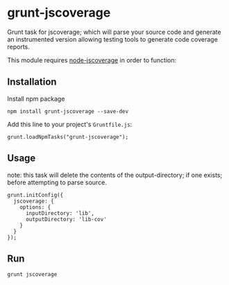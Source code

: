 grunt-jscoverage
==============

Grunt task for jscoverage; which will parse your source code and generate an instrumented version allowing testing tools to generate code coverage reports.

This module requires [node-jscoverage](https://github.com/visionmedia/node-jscoverage) in order to function:


## Installation

Install npm package

    npm install grunt-jscoverage --save-dev

Add this line to your project's `Gruntfile.js`:

    grunt.loadNpmTasks("grunt-jscoverage");


## Usage

note: this task will delete the contents of the output-directory; if one exists; before attempting to parse source.

````
grunt.initConfig({
  jscoverage: {
    options: {
      inputDirectory: 'lib',
      outputDirectory: 'lib-cov'
    }
  }
});
````

## Run
````
grunt jscoverage
````

